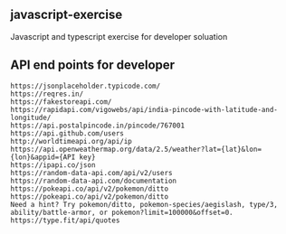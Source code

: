 ## javascript-exercise

Javascript and typescript exercise for developer soluation

## API end points for developer

`https://jsonplaceholder.typicode.com/` <br>
`https://reqres.in/` <br>
`https://fakestoreapi.com/`<br>
`https://rapidapi.com/vigowebs/api/india-pincode-with-latitude-and-longitude/` <br>
`https://api.postalpincode.in/pincode/767001` <br>
`https://api.github.com/users`<br>
`http://worldtimeapi.org/api/ip`<br>
`https://api.openweathermap.org/data/2.5/weather?lat={lat}&lon={lon}&appid={API key}`<br>
`https://ipapi.co/json`<br>
`https://random-data-api.com/api/v2/users`<br>
`https://random-data-api.com/documentation`<br>
`https://pokeapi.co/api/v2/pokemon/ditto`<br>
`https://pokeapi.co/api/v2/pokemon/ditto` <br>
`Need a hint? Try pokemon/ditto, pokemon-species/aegislash, type/3, ability/battle-armor, or pokemon?limit=100000&offset=0.` <br>
`https://type.fit/api/quotes`<br>
